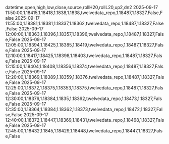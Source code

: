 datetime,open,high,low,close,source,rollH20,rollL20,up2,dn2
2025-09-17 11:50:00,1.18415,1.18418,1.1838,1.1838,twelvedata_repo,1.18487,1.18327,False,False
2025-09-17 11:55:00,1.18381,1.18381,1.18337,1.18362,twelvedata_repo,1.18487,1.18327,False,False
2025-09-17 12:00:00,1.18363,1.18396,1.18357,1.18396,twelvedata_repo,1.18487,1.18327,False,False
2025-09-17 12:05:00,1.18394,1.18425,1.18385,1.18419,twelvedata_repo,1.18487,1.18327,False,False
2025-09-17 12:10:00,1.18417,1.18425,1.18398,1.18403,twelvedata_repo,1.18487,1.18327,False,False
2025-09-17 12:15:00,1.18404,1.18408,1.18356,1.18374,twelvedata_repo,1.18487,1.18327,False,False
2025-09-17 12:20:00,1.18369,1.18389,1.18359,1.18376,twelvedata_repo,1.18487,1.18327,False,False
2025-09-17 12:25:00,1.18372,1.18375,1.18353,1.18375,twelvedata_repo,1.18487,1.18327,False,False
2025-09-17 12:30:00,1.18376,1.18384,1.1835,1.18362,twelvedata_repo,1.18473,1.18327,False,False
2025-09-17 12:35:00,1.18364,1.18384,1.18362,1.18373,twelvedata_repo,1.18472,1.18327,False,False
2025-09-17 12:40:00,1.18372,1.18447,1.18369,1.18431,twelvedata_repo,1.18468,1.18327,False,False
2025-09-17 12:45:00,1.18432,1.1845,1.18429,1.18448,twelvedata_repo,1.18447,1.18327,False,False
